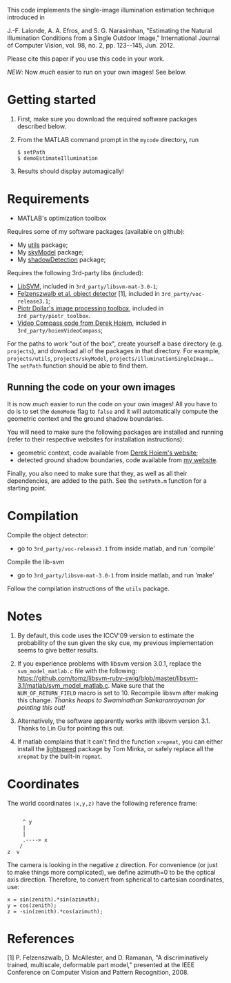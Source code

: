 This code implements the single-image illumination estimation technique
introduced in 

J.-F. Lalonde, A. A. Efros, and S. G. Narasimhan, "Estimating the Natural 
Illumination Conditions from a Single Outdoor Image," International 
Journal of Computer Vision, vol. 98, no. 2, pp. 123--145, Jun. 2012.

Please cite this paper if you use this code in your work.

*NEW*: Now *much* easier to run on your own images! See below.

Getting started
===============

1.  First, make sure you download the required software packages described below.
2.  From the MATLAB command prompt in the `mycode` directory, run

        $ setPath
        $ demoEstimateIllumination

3.  Results should display automagically!


Requirements
============

* MATLAB's optimization toolbox

Requires some of my software packages (available on github):

* My [utils](http://www.github.com/jflalonde/utils) package;
* My [skyModel](http://www.github.com/jflalonde/skyModel) package;
* My [shadowDetection](http://www.github.com/jflalonde/shadowDetection) package;

Requires the following 3rd-party libs (included):

* [LibSVM](http://www.csie.ntu.edu.tw/~cjlin/libsvm), included in `3rd_party/libsvm-mat-3.0-1`;
* [Felzenszwalb et al. object detector](http://www.cs.uchicago.edu/~pff/latent) [1], included in `3rd_party/voc-release3.1`;
* [Piotr Dollar's image processing toolbox](http://vision.ucsd.edu/~pdollar/toolbox/doc/), included in `3rd_party/piotr_toolbox`.
* [Video Compass code from Derek Hoiem](http://www.cs.illinois.edu/homes/dhoiem/), included in `3rd_party/hoiemVideoCompass`;

For the paths to work "out of the box", create yourself a base directory 
(e.g. `projects`), and download all of the packages in that directory. For
example, `projects/utils`, `projects/skyModel`, `projects/illuminationSingleImage`...
The `setPath` function should be able to find them. 

Running the code on your own images
------------------

It is now *much* easier to run the code on your own images! All you have to 
do is to set the `demoMode` flag to `false` and it will automatically compute
the geometric context and the ground shadow boundaries. 

You will need to make sure the following packages are installed and running
(refer to their respective websites for installation instructions):

* geometric context, code available from [Derek Hoiem's website](http://www.cs.illinois.edu/homes/dhoiem);
* detected ground shadow boundaries, code available from [my website](http://www.jflalonde.org/software.html#shadowDetection).

Finally, you also need to make sure that they, as well as all their dependencies,
are added to the path. See the `setPath.m` function for a starting point.

Compilation
===========

Compile the object detector: 

* go to `3rd_party/voc-release3.1` from inside matlab, and run 'compile'

Compile the lib-svm

* go to `3rd_party/libsvm-mat-3.0-1` from inside matlab, and run 'make'

Follow the compilation instructions of the `utils` package.


Notes
=====

1. By default, this code uses the ICCV'09 version to estimate the probability 
of the sun given the sky cue, my previous implementation seems to give better
results. 

2. If you experience problems with libsvm version 3.0.1, replace the `svm_model_matlab.c` file with the following: https://github.com/tomz/libsvm-ruby-swig/blob/master/libsvm-3.1/matlab/svm_model_matlab.c. Make sure that the `NUM_OF_RETURN_FIELD` macro is set to 10. Recompile libsvm after making this change. 
*Thanks heaps to Swaminathan Sankaranrayanan for pointing this out!*

3. Alternatively, the software apparently works with libsvm version 3.1. Thanks to Lin Gu for pointing this out. 

4. If matlab complains that it can't find the function `xrepmat`, you can either install the [lightspeed](http://research.microsoft.com/en-us/um/people/minka/software/lightspeed/) package by Tom Minka, or safely replace all the `xrepmat` by the built-in `repmat`. 


Coordinates
===========

The world coordinates `(x,y,z)` have the following reference frame:

<pre><code>
     ^ y
     |
     |
     .----> x
    /
z  v
</code></pre>
  
The camera is looking in the negative z direction. For convenience (or just to 
make things more complicated), we define azimuth=0 to be the optical axis
direction. Therefore, to convert from spherical to cartesian coordinates, use:

    x = sin(zenith).*sin(azimuth);
    y = cos(zenith);
    z = -sin(zenith).*cos(azimuth);


References
==========

[1]	P. Felzenszwalb, D. McAllester, and D. Ramanan, "A discriminatively 
trained, multiscale, deformable part model," presented at the IEEE 
Conference on Computer Vision and Pattern Recognition, 2008.